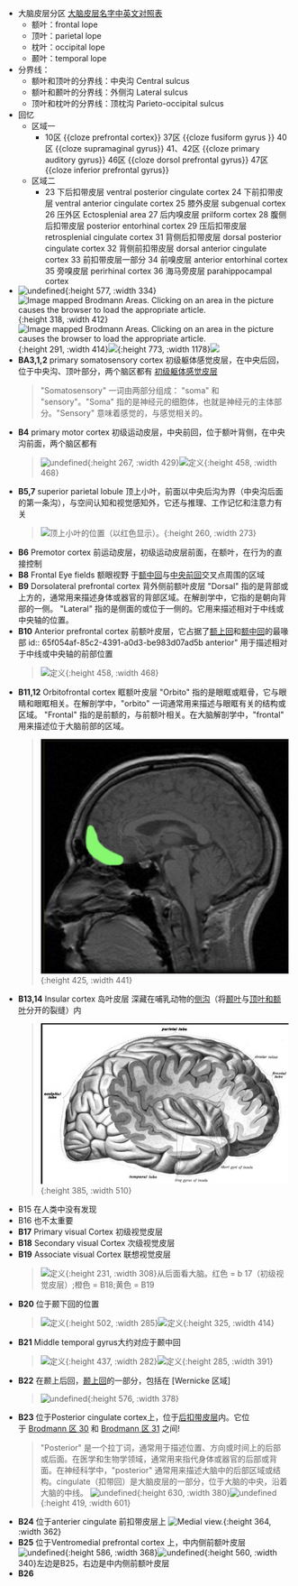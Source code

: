 - 大脑皮层分区 [大脑皮层名字中英文对照表 ](https://www.cnblogs.com/gagag/p/13256638.html)
	- 额叶：frontal lope
	- 顶叶：parietal lope
	- 枕叶：occipital lope
	- 颞叶：temporal lope
- 分界线：
	- 额叶和顶叶的分界线：中央沟 Central sulcus
	- 额叶和颞叶的分界线：外侧沟 Lateral sulcus
	- 顶叶和枕叶的分界线：顶枕沟 Parieto-occipital sulcus
- 回忆
	- 区域一
		- 10区 {{cloze prefrontal cortex}} 
		  37区 {{cloze fusiform gyrus }} 
		  40区 {{cloze supramaginal gyrus}} 
		  41、42区 {{cloze primary auditory gyrus}} 
		  46区 {{cloze dorsol prefrontal gyrus}} 
		  47区 {{cloze inferior prefrontal gyrus}}
	- 区域二
		- 23 下后扣带皮层 ventral posterior cingulate cortex
		  24 下前扣带皮层 ventral anterior cingulate cortex
		  25 膝外皮层 subgenual cortex
		  26 压外区 Ectosplenial area
		  27 后内嗅皮层 prilform cortex
		  28 腹侧后扣带皮层 posterior entorhinal cortex
		  29 压后扣带皮层 retrosplenial cingulate cortex
		  31 背侧后扣带皮层 dorsal posterior cingulate cortex
		  32 背侧前扣带皮层 dorsal anterior cingulate cortex
		  33 前扣带皮层一部分
		  34 前嗅皮层 anterior entorhinal cortex
		  35 旁嗅皮层 perirhinal cortex
		  36 海马旁皮层 parahippocampal cortex
- ![undefined](https://upload.wikimedia.org/wikipedia/commons/thumb/9/90/Brodmann_areas_3D.png/800px-Brodmann_areas_3D.png){:height 577, :width 334}![Image mapped Brodmann Areas. Clicking on an area in the picture causes the browser to load the appropriate article.](https://upload.wikimedia.org/wikipedia/commons/thumb/3/33/Gray726-Brodman.png/480px-Gray726-Brodman.png){:height 318, :width 412}![Image mapped Brodmann Areas. Clicking on an area in the picture causes the browser to load the appropriate article.](https://upload.wikimedia.org/wikipedia/commons/thumb/5/58/Gray727-Brodman.png/480px-Gray727-Brodman.png){:height 291, :width 414}![](https://i0.imaios.com/images/8/6/0/2/472068-9-chi-CN/brain-mri-brodmann-areas.jpg?auto=format%2Ccompress&caption=1&ixlib=php-3.3.1&q=75&w=1280&s=e75bd616a7884fd00018f365de48155b){:height 773, :width 1178}![](https://pic1.zhimg.com/v2-bbab5e3a0fba512be75c4f48ed1e3264_r.jpg)
- **BA3,1,2**  primary somatosensory cortex 初级躯体感觉皮层，在中央后回，位于中央沟、顶叶部分，两个脑区都有 [初级躯体感觉皮层  ](https://en.wikipedia.org/wiki/Primary_somatosensory_cortex#Brodmann_areas_3,_1_and_2)
  >"Somatosensory" 一词由两部分组成： "soma" 和 "sensory"。"Soma" 指的是神经元的细胞体，也就是神经元的主体部分。"Sensory" 意味着感觉的，与感觉相关的。
- **B4** primary motor cortex 初级运动皮层，中央前回，位于额叶背侧，在中央沟前面，两个脑区都有 
  > ![undefined](https://upload.wikimedia.org/wikipedia/commons/c/c5/Blausen_0103_Brain_Sensory%26Motor.png){:height 267, :width 429}![定义](https://upload.wikimedia.org/wikipedia/commons/a/ae/Prefrontal1.png){:height 458, :width 468}
- **B5,7** superior parietal lobule 顶上小叶，前面以中央后沟为界（中央沟后面的第一条沟），与空间认知和视觉感知外，它还与推理、工作记忆和注意力有关
  >![顶上小叶的位置（以红色显示）。](https://upload.wikimedia.org/wikipedia/commons/e/e6/Superior_parietal_lobule_animation_small.gif){:height 260, :width 273}
- **B6** Premotor cortex 前运动皮层，初级运动皮层前面，在额叶，在行为的直接控制
- **B8** Frontal Eye fields 额眼视野 于[额中回](https://en.wikipedia.org/wiki/Middle_frontal_gyrus)与[中央前回](https://en.wikipedia.org/wiki/Precentral_gyrus)交叉点周围的区域
- **B9** Dorsolateral prefrontal cortex 背外侧前额叶皮层
  "Dorsal" 指的是背部或上方的，通常用来描述身体或器官的背部区域。在解剖学中，它指的是朝向背部的一侧。
  "Lateral" 指的是侧面的或位于一侧的。它用来描述相对于中线或中央轴的位置。
- **B10** Anterior prefrontal cortex  前额叶皮层，它占据了[额上回](https://en.wikipedia.org/wiki/Superior_frontal_gyrus)和[额中回](https://en.wikipedia.org/wiki/Middle_frontal_gyrus)的最喙部
  id:: 65f054af-85c2-4391-a0d3-be983d07ad5b
  anterior" 用于描述相对于中线或中央轴的前部位置
  > ![定义](https://upload.wikimedia.org/wikipedia/commons/a/ae/Prefrontal1.png){:height 458, :width 468}
- **B11,12** Orbitofrontal cortex 眶额叶皮层
  "Orbito" 指的是眼眶或眶骨，它与眼睛和眼眶相关。在解剖学中，"orbito" 一词通常用来描述与眼眶有关的结构或区域。
  "Frontal" 指的是前额的，与前额叶相关。在大脑解剖学中，"frontal" 用来描述位于大脑前部的区域。
  > ![image.png](../assets/image_1710249373103_0.png){:height 425, :width 441}
- **B13,14** Insular cortex 岛叶皮层 深藏在哺乳动物的[侧沟](https://en.wikipedia.org/wiki/Lateral_sulcus)（将[颞叶](https://en.wikipedia.org/wiki/Temporal_lobe)与[顶](https://en.wikipedia.org/wiki/Parietal_lobe)[叶和额叶](https://en.wikipedia.org/wiki/Frontal_lobe)分开的裂缝）内
  > ![image.png](../assets/image_1710249701780_0.png){:height 385, :width 510}
- B15 在人类中没有发现
- B16 也不太重要
- **B17** Primary visual Cortex 初级视觉皮层
- **B18** Secondary visual Cortex 次级视觉皮层
- **B19** Associate visual Cortex 联想视觉皮层
  >![定义](https://upload.wikimedia.org/wikipedia/commons/7/70/Brodmann_areas_17_18_19.png){:height 231, :width 308}从后面看大脑。红色 = b 17（初级视觉皮层）;橙色 = B18;黄色 =  B19
- **B20** 位于颞下回的位置
  >![定义](https://upload.wikimedia.org/wikipedia/commons/a/ae/Brodmann_Cytoarchitectonics_20.png){:height 502, :width 285}![定义](https://upload.wikimedia.org/wikipedia/commons/f/f4/Brodmann_area_20.png){:height 325, :width 414}
- **B21** Middle temporal gyrus大约对应于颞中回
  >![定义](https://upload.wikimedia.org/wikipedia/commons/f/f2/Brodmann_Cytoarchitectonics_21.png){:height 437, :width 282}![定义](https://upload.wikimedia.org/wikipedia/commons/e/e8/Brodmann_area_21.png){:height 285, :width 391}
- **B22** 在颞上后回，[颞上回](https://en.wikipedia.org/wiki/Superior_temporal_gyrus)的一部分，包括在 [Wernicke 区域]
  >![undefined](https://upload.wikimedia.org/wikipedia/commons/5/5a/Brodmann_Cytoarchitectonics_22.png){:height 576, :width 378}
- **B23** 位于Posterior cingulate cortex上，位于[后扣带皮层](https://en.wikipedia.org/wiki/Posterior_cingulate_cortex)内。它位于 [Brodmann 区 30](https://en.wikipedia.org/wiki/Brodmann_area_30) 和 [Brodmann 区 31](https://en.wikipedia.org/wiki/Brodmann_area_31) 之间!
  > "Posterior" 是一个拉丁词，通常用于描述位置、方向或时间上的后部或后面。在医学和生物学领域，通常用来指代身体或器官的后部或背面。在神经科学中，"posterior" 通常用来描述大脑中的后部区域或结构。cingulate（扣带回）是大脑皮层的一部分，位于大脑的中央，沿着大脑的中线。
  ![undefined](https://upload.wikimedia.org/wikipedia/commons/b/bb/Brodmann_Cytoarchitectonics_23.png){:height 630, :width 380}![undefined](https://upload.wikimedia.org/wikipedia/commons/c/c3/Medial_parietal_lobe_close_up.png){:height 419, :width 601}
- **B24**  位于anterier cingulate 前扣带皮层上
  ![Medial view.](https://upload.wikimedia.org/wikipedia/commons/f/fb/Brodmann_area_24_medial.jpg){:height 364, :width 362}
- **B25** 位于Ventromedial prefrontal cortex 上，中内侧前额叶皮层
  ![undefined](https://upload.wikimedia.org/wikipedia/commons/9/95/Brodmann_Cytoarchitectonics_25.png){:height 586, :width 368}![undefined](https://upload.wikimedia.org/wikipedia/commons/c/c8/Ventromedial_prefrontal_cortex.png){:height 560, :width 340}左边是B25，右边是中内侧前额叶皮层
- **B26**